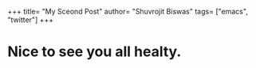 +++
title= "My Sceond Post"
author= "Shuvrojit Biswas"
tags= ["emacs", "twitter"]
+++


# Nice to see you all healty.

